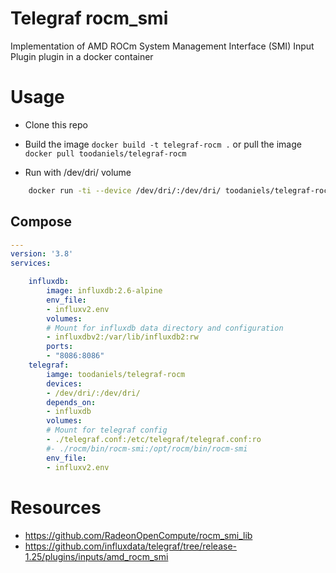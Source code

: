 # Telegraf rocm_smi

Implementation of AMD ROCm System Management Interface (SMI) Input Plugin plugin in a docker container

# Usage

- Clone this repo

- Build the image `docker build -t telegraf-rocm .` or pull the image `docker pull toodaniels/telegraf-rocm`

- Run with /dev/dri/ volume

``` sh
    docker run -ti --device /dev/dri/:/dev/dri/ toodaniels/telegraf-rocm /opt/rocm/bin/rocm-smi --showid
```

## Compose 

``` yml
---
version: '3.8'
services:

    influxdb:
        image: influxdb:2.6-alpine
        env_file:
        - influxv2.env
        volumes:
        # Mount for influxdb data directory and configuration
        - influxdbv2:/var/lib/influxdb2:rw
        ports:
        - "8086:8086"
    telegraf:
        iamge: toodaniels/telegraf-rocm
        devices:
        - /dev/dri/:/dev/dri/
        depends_on:
        - influxdb
        volumes:
        # Mount for telegraf config
        - ./telegraf.conf:/etc/telegraf/telegraf.conf:ro
        #- ./rocm/bin/rocm-smi:/opt/rocm/bin/rocm-smi
        env_file:
        - influxv2.env
```

# Resources 

- https://github.com/RadeonOpenCompute/rocm_smi_lib
- https://github.com/influxdata/telegraf/tree/release-1.25/plugins/inputs/amd_rocm_smi